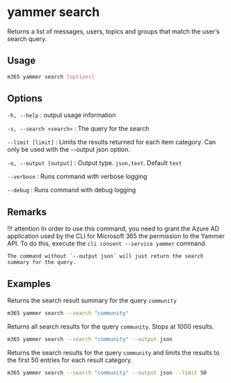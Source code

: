 # yammer search

Returns a list of messages, users, topics and groups that match the user’s search query.

## Usage

```sh
m365 yammer search [options]
```

## Options

`-h, --help`
: output usage information

`-s, --search <search>`
: The query for the search

`--limit [limit]`
: Limits the results returned for each item category. Can only be used with the --output json option.

`-o, --output [output]`
: Output type. `json,text`. Default `text`

`--verbose`
: Runs command with verbose logging

`--debug`
: Runs command with debug logging

## Remarks

!!! attention
    In order to use this command, you need to grant the Azure AD application used by the CLI for Microsoft 365 the permission to the Yammer API. To do this, execute the `cli consent --service yammer` command.

    The command without `--output json` will just return the search summary for the query.

## Examples

Returns the search result summary for the query `community`

```sh
m365 yammer search --search "community"
```

Returns all search results for the query `community`. Stops at 1000 results. 

```sh
m365 yammer search --search "community" --output json
```

Returns the search results for the query `community` and limits the results to the first 50 entries for each result category.

```sh
m365 yammer search --search "community" --output json --limit 50
```
